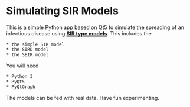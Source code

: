 # Simulating SIR Models  

This is a simple Python app based on Qt5 to simulate the spreading of an infectious disease using **[SIR type models](https://de.wikipedia.org/wiki/SIR-Modell)**. This includes the 

	* the simple SIR model
	* the SIRD model
	* the SEIR model
	
You will need
	
	* Python 3
	* PyQt5
	* PyQtGraph
	
The models can be fed with real data. Have fun experimenting. 